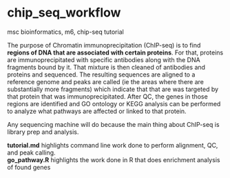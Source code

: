 # chip_seq_workflow
msc bioinformatics, m6, chip-seq tutorial  


The purpose of Chromatin immunoprecipitation (ChIP-seq) is to find **regions of DNA that are associated with certain proteins**. For that, proteins are immunoprecipitated with specific antibodies along with the DNA fragments bound by it. That mixture is then cleaned of antibodies and proteins and sequenced. The resulting sequences are aligned to a reference genome and peaks are called (ie the areas where there are substantially more fragments) which indicate that that are was targeted by that protein that was immunoprecipitated. After QC, the genes in those regions are identified and GO ontology or KEGG analysis can be performed to analyze what pathways are affected or linked to that protein.  

Any sequencing machine will do because the main thing about ChIP-seq is library prep and analysis.  

**tutorial.md** highlights command line work done to perform alignment, QC, and peak calling.   
**go_pathway.R** highlights the work done in R that does enrichment analysis of found genes

